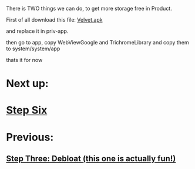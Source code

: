 There is TWO things we can do, to get more storage free in Product.

First of all download this file: [Velvet.apk](https://drive.google.com/file/d/1ZktJdPh8ysB2txMExTiRzebZ82AySHgd/view?usp=sharing)

and replace it in priv-app. 

then go to app, copy WebViewGoogle and TrichromeLibrary and copy them to system/system/app 

thats it for now

# Next up:

# [Step Six]()

# Previous:

## [Step Three: Debloat (this one is actually fun!) ](./debloat.md)
